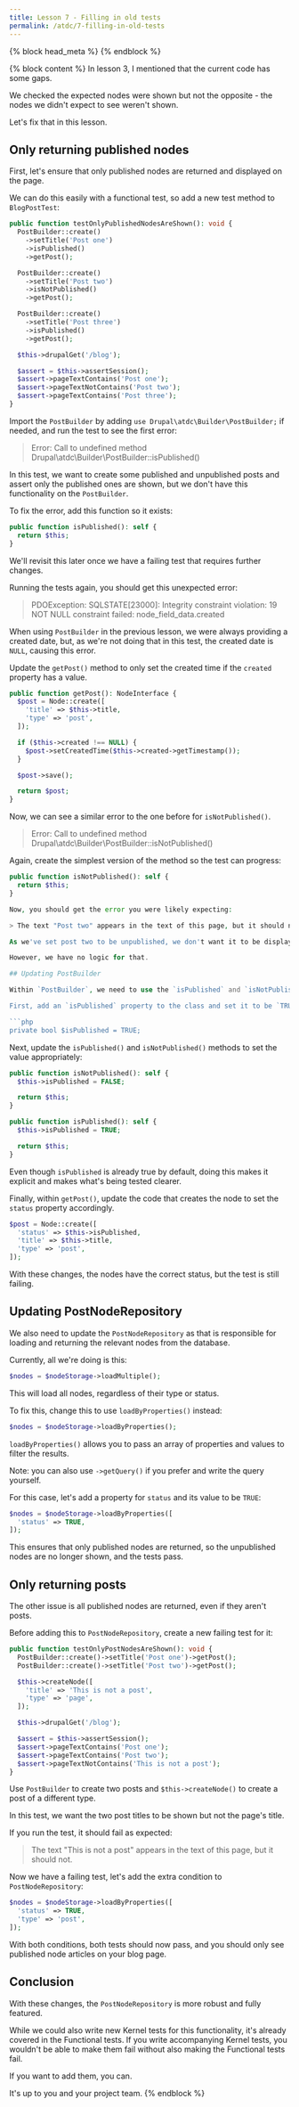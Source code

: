 ```yaml
---
title: Lesson 7 - Filling in old tests
permalink: /atdc/7-filling-in-old-tests
---
```


{% block head_meta %}
<meta name="robots" content="noindex">
{% endblock %}

{% block content %}
In lesson 3, I mentioned that the current code has some gaps.

We checked the expected nodes were shown but not the opposite - the nodes we didn't expect to see weren't shown.

Let's fix that in this lesson.

## Only returning published nodes

First, let's ensure that only published nodes are returned and displayed on the page.

We can do this easily with a functional test, so add a new test method to `BlogPostTest`:

```php
public function testOnlyPublishedNodesAreShown(): void {
  PostBuilder::create()
    ->setTitle('Post one')
    ->isPublished()
    ->getPost();

  PostBuilder::create()
    ->setTitle('Post two')
    ->isNotPublished()
    ->getPost();

  PostBuilder::create()
    ->setTitle('Post three')
    ->isPublished()
    ->getPost();

  $this->drupalGet('/blog');

  $assert = $this->assertSession();
  $assert->pageTextContains('Post one');
  $assert->pageTextNotContains('Post two');
  $assert->pageTextContains('Post three');
}
```

Import the `PostBuilder` by adding `use Drupal\atdc\Builder\PostBuilder;` if needed, and run the test to see the first error:

> Error: Call to undefined method Drupal\atdc\Builder\PostBuilder::isPublished()

In this test, we want to create some published and unpublished posts and assert only the published ones are shown, but we don't have this functionality on the `PostBuilder`.

To fix the error, add this function so it exists:

```php
public function isPublished(): self {
  return $this;
}
```

We'll revisit this later once we have a failing test that requires further changes.

Running the tests again, you should get this unexpected error:

> PDOException: SQLSTATE[23000]: Integrity constraint violation: 19 NOT NULL constraint failed: node_field_data.created

When using `PostBuilder` in the previous lesson, we were always providing a created date, but, as we're not doing that in this test, the created date is `NULL`, causing this error.

Update the `getPost()` method to only set the created time if the `created` property has a value.

```php
public function getPost(): NodeInterface {
  $post = Node::create([
    'title' => $this->title,
    'type' => 'post',
  ]);

  if ($this->created !== NULL) {
    $post->setCreatedTime($this->created->getTimestamp());
  }

  $post->save();

  return $post;
}
```

Now, we can see a similar error to the one before for `isNotPublished()`.

> Error: Call to undefined method Drupal\atdc\Builder\PostBuilder::isNotPublished()

Again, create the simplest version of the method so the test can progress:

```php
public function isNotPublished(): self {
  return $this;
}

Now, you should get the error you were likely expecting:

> The text "Post two" appears in the text of this page, but it should not.

As we've set post two to be unpublished, we don't want it to be displayed.

However, we have no logic for that.

## Updating PostBuilder

Within `PostBuilder`, we need to use the `isPublished` and `isNotPublished` methods to set the status of the node that's building built.

First, add an `isPublished` property to the class and set it to be `TRUE` by default:

```php
private bool $isPublished = TRUE;
```

Next, update the `isPublished()` and `isNotPublished()` methods to set the value appropriately:

```php
public function isNotPublished(): self {
  $this->isPublished = FALSE;

  return $this;
}

public function isPublished(): self {
  $this->isPublished = TRUE;

  return $this;
}
```

Even though `isPublished` is already true by default, doing this makes it explicit and makes what's being tested clearer.

Finally, within `getPost()`, update the code that creates the node to set the `status` property accordingly.

```php
$post = Node::create([
  'status' => $this->isPublished,
  'title' => $this->title,
  'type' => 'post',
]);
```

With these changes, the nodes have the correct status, but the test is still failing.

## Updating PostNodeRepository

We also need to update the `PostNodeRepository` as that is responsible for loading and returning the relevant nodes from the database.

Currently, all we're doing is this:

```php
$nodes = $nodeStorage->loadMultiple();
```

This will load all nodes, regardless of their type or status.

To fix this, change this to use `loadByProperties()` instead:

```php
$nodes = $nodeStorage->loadByProperties();
```

`loadByProperties()` allows you to pass an array of properties and values to filter the results.

Note: you can also use `->getQuery()` if you prefer and write the query yourself.

For this case, let's add a property for `status` and its value to be `TRUE`:

```php
$nodes = $nodeStorage->loadByProperties([
  'status' => TRUE,
]);
```

This ensures that only published nodes are returned, so the unpublished nodes are no longer shown, and the tests pass.

## Only returning posts

The other issue is all published nodes are returned, even if they aren't posts.

Before adding this to `PostNodeRepository`, create a new failing test for it:

```php
public function testOnlyPostNodesAreShown(): void {
  PostBuilder::create()->setTitle('Post one')->getPost();
  PostBuilder::create()->setTitle('Post two')->getPost();

  $this->createNode([
    'title' => 'This is not a post',
    'type' => 'page',
  ]);

  $this->drupalGet('/blog');

  $assert = $this->assertSession();
  $assert->pageTextContains('Post one');
  $assert->pageTextContains('Post two');
  $assert->pageTextNotContains('This is not a post');
}
```

Use `PostBuilder` to create two posts and `$this->createNode()` to create a post of a different type.

In this test, we want the two post titles to be shown but not the page's title.

If you run the test, it should fail as expected:

> The text "This is not a post" appears in the text of this page, but it should not.

Now we have a failing test, let's add the extra condition to `PostNodeRepository`:

```php
$nodes = $nodeStorage->loadByProperties([
  'status' => TRUE,
  'type' => 'post',
]);
```

With both conditions, both tests should now pass, and you should only see published node articles on your blog page.

## Conclusion

With these changes, the `PostNodeRepository` is more robust and fully featured.

While we could also write new Kernel tests for this functionality, it's already covered in the Functional tests. If you write accompanying Kernel tests, you wouldn't be able to make them fail without also making the Functional tests fail.

If you want to add them, you can.

It's up to you and your project team.
{% endblock %}
